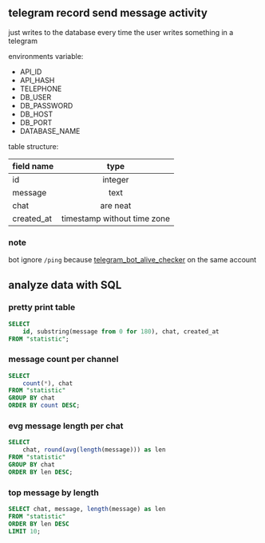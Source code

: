 ## telegram record send message activity

just writes to the database every time the user writes something in a telegram

environments variable:
- API_ID
- API_HASH
- TELEPHONE
- DB_USER
- DB_PASSWORD
- DB_HOST
- DB_PORT
- DATABASE_NAME

table structure:

| field name     | type                        |      
| -------------  |:-------------:              | 
| id             | integer                     | 
| message        | text                        | 
| chat | are neat| text                        |
| created_at     | timestamp without time zone | 

### note

bot ignore `/ping` because [telegram_bot_alive_checker](https://github.com/centralhardware/telegram_bot_alive_checker) 
on the same account 

## analyze data with SQL

### pretty print table

```sql
SELECT
    id, substring(message from 0 for 180), chat, created_at 
FROM "statistic";
```

### message count per channel

```sql
SELECT
    count(*), chat 
FROM "statistic" 
GROUP BY chat 
ORDER BY count DESC;
```

### evg message length per chat

```sql
SELECT 
    chat, round(avg(length(message))) as len
FROM "statistic"
GROUP BY chat 
ORDER BY len DESC;
```

### top message by length

```sql
SELECT chat, message, length(message) as len 
FROM "statistic" 
ORDER BY len DESC 
LIMIT 10;
```

